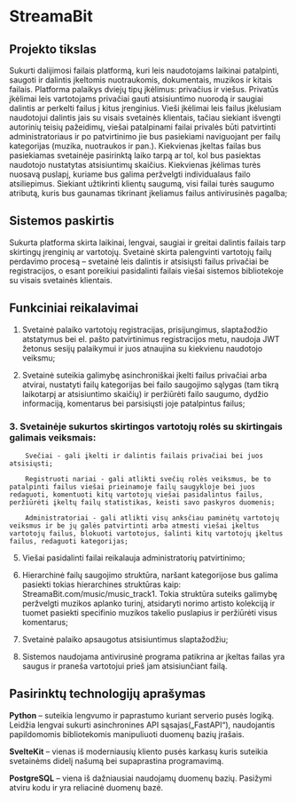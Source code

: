 # StreamaBit


## Projekto tikslas 
Sukurti dalijimosi failais platformą, kuri leis naudotojams laikinai patalpinti, saugoti ir dalintis įkeltomis nuotraukomis, dokumentais, muzikos ir kitais failais. Platforma palaikys dviejų tipų įkėlimus: privačius ir viešus. Privatūs įkėlimai leis vartotojams privačiai gauti atsisiuntimo nuorodą ir saugiai dalintis ar perkelti failus į kitus įrenginius. Vieši įkėlimai leis failus įkėlusiam naudotojui dalintis jais su visais svetainės klientais, tačiau siekiant išvengti autorinių teisių pažeidimų, viešai patalpinami failai privalės būti patvirtinti administratoriaus ir po patvirtinimo jie bus pasiekiami naviguojant per failų kategorijas (muzika, nuotraukos ir pan.). Kiekvienas įkeltas failas bus pasiekiamas svetainėje pasirinktą laiko tarpą ar tol, kol bus pasiektas naudotojo nustatytas atsisiuntimų skaičius. Kiekvienas įkėlimas turės nuosavą puslapį, kuriame bus galima peržvelgti individualaus failo atsiliepimus. Siekiant užtikrinti klientų saugumą, visi failai turės saugumo atributą, kuris bus gaunamas tikrinant įkeliamus failus antivirusinės pagalba;
 
## Sistemos paskirtis  
Sukurta platforma skirta laikinai, lengvai, saugiai ir greitai dalintis failais tarp skirtingų įrenginių ar vartotojų. Svetainė skirta palengvinti vartotojų failų perdavimo procesą – svetainė leis dalintis ir atsisiųsti failus privačiai be registracijos, o esant poreikiui pasidalinti failais viešai sistemos bibliotekoje su visais svetainės klientais. 

## Funkciniai reikalavimai
1.	Svetainė palaiko vartotojų registracijas, prisijungimus, slaptažodžio atstatymus bei el. pašto patvirtinimus registracijos metu, naudoja JWT žetonus sesijų palaikymui ir juos atnaujina su kiekvienu naudotojo veiksmu;

2.	Svetainė suteikia galimybę asinchroniškai įkelti failus privačiai arba atvirai, nustatyti failų kategorijas bei failo saugojimo sąlygas (tam tikrą laikotarpį ar atsisiuntimo skaičių) ir peržiūrėti failo saugumo, dydžio informaciją, komentarus bei parsisiųsti joje patalpintus failus;

  ### 3.	Svetainėje sukurtos skirtingos vartotojų rolės su skirtingais galimais veiksmais:
                 
        Svečiai - gali įkelti ir dalintis failais privačiai bei juos atsisiųsti;
  	
        Registruoti nariai - gali atlikti svečių rolės veiksmus, be to patalpinti failus viešai prieinamoje failų saugykloje bei juos redaguoti, komentuoti kitų vartotojų viešai pasidalintus failus, peržiūrėti įkeltų failų statistikas, keisti savo paskyros duomenis;
  	
        Administratoriai - gali atlikti visų anksčiau paminėtų vartotojų veiksmus ir be jų galės patvirtinti arba atmesti viešai įkeltus vartotojų failus, blokuoti vartotojus, šalinti kitų vartotojų įkeltus failus, redaguoti kategorijas;

5.	Viešai pasidalinti failai reikalauja administratorių patvirtinimo; 

6.	Hierarchinė failų saugojimo struktūra, naršant kategorijose bus galima pasiekti tokias hierarchines struktūras kaip: StreamaBit.com/music/music_track1. Tokia struktūra suteiks galimybę peržvelgti muzikos aplanko turinį, atsidaryti norimo artisto kolekciją ir tuomet pasiekti specifinio muzikos takelio puslapius ir peržiūrėti visus komentarus;

7.	Svetainė palaiko apsaugotus atsisiuntimus slaptažodžiu;

8.	Sistemos naudojama antivirusinė programa patikrina ar įkeltas failas yra saugus ir praneša vartotojui prieš jam atsisiunčiant failą.


## Pasirinktų technologijų aprašymas

**Python** – suteikia lengvumo ir paprastumo kuriant serverio pusės logiką. Leidžia lengvai sukurti asinchronines API sąsajas(„FastAPI“), naudojantis papildomomis bibliotekomis manipuliuoti duomenų bazių įrašais.

**SvelteKit** – vienas iš moderniausių kliento pusės karkasų kuris suteikia svetainėms didelį našumą bei supaprastina programavimą.

**PostgreSQL** – viena iš dažniausiai naudojamų duomenų bazių. Pasižymi atviru kodu ir yra reliacinė duomenų bazė.


